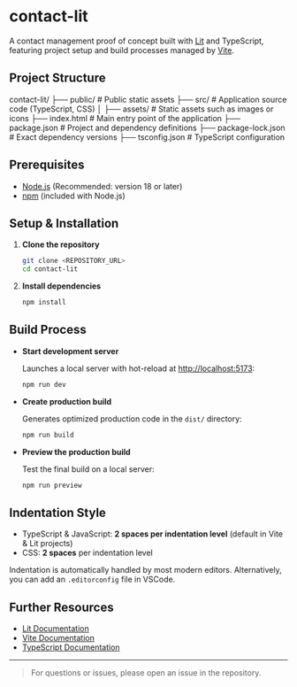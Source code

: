 # contact-lit

A contact management proof of concept built with [Lit](https://lit.dev/) and 
TypeScript, featuring project setup and build processes managed by [Vite](https://vitejs.dev/).

## Project Structure

contact-lit/ 
├── public/ # Public static assets 
├── src/ # Application source code (TypeScript, CSS) 
│ ├── assets/ # Static assets such as images or icons 
├── index.html # Main entry point of the application 
├── package.json # Project and dependency definitions 
├── package-lock.json # Exact dependency versions 
├── tsconfig.json # TypeScript configuration

## Prerequisites

- [Node.js](https://nodejs.org/) (Recommended: version 18 or later)
- [npm](https://www.npmjs.com/) (included with Node.js)

## Setup & Installation

1. **Clone the repository**

   ```bash
   git clone <REPOSITORY_URL>
   cd contact-lit
   ```

2. **Install dependencies**

   ```bash
   npm install
   ```

## Build Process

- **Start development server**

  Launches a local server with hot-reload at [http://localhost:5173](http://localhost:5173):

   ```bash
   npm run dev
   ```

- **Create production build**

  Generates optimized production code in the `dist/` directory:

   ```bash
   npm run build
   ```

- **Preview the production build**

  Test the final build on a local server:

   ```bash
   npm run preview
   ```

## Indentation Style

- TypeScript & JavaScript: **2 spaces per indentation level** (default in Vite & Lit projects)
- CSS: **2 spaces** per indentation level

Indentation is automatically handled by most modern editors. Alternatively, you can add an `.editorconfig` file in VSCode.

## Further Resources

- [Lit Documentation](https://lit.dev/docs/)
- [Vite Documentation](https://vitejs.dev/guide/)
- [TypeScript Documentation](https://www.typescriptlang.org/docs/)

---

> For questions or issues, please open an issue in the repository.